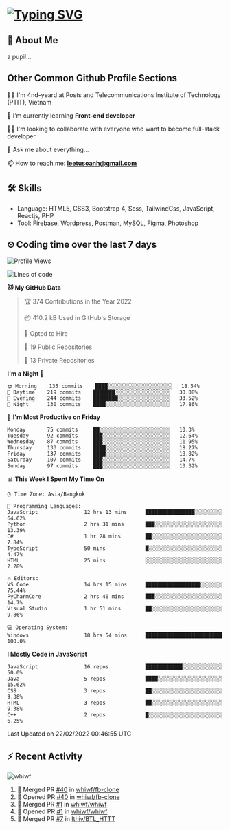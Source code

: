 # [![Typing SVG](https://readme-typing-svg.herokuapp.com?color=%23FFC83D&lines=Hi%2C+I'm+Le%2C+Tu+Oanh+%F0%9F%91%8B)](https://git.io/typing-svg)

## 🚀 About Me
a pupil...

<!-- ![GitHub metrics](https://metrics.lecoq.io/whiwf)   -->

## Other Common Github Profile Sections
👩‍🎓 I'm 4nd-yeard at Posts and Telecommunications Institute of Technology (PTIT), Vietnam

🌱 I'm currently learning **Front-end developer**

👯‍♀️ I'm looking to collaborate with everyone who want to become full-stack developer

💬 Ask me about everything...

📫 How to reach me: **leetusoanh@gmail.com**

## 🛠 Skills
- Language: HTML5, CSS3, Bootstrap 4, Scss, TailwindCss, JavaScript, Reactjs, PHP
- Tool: Firebase, Wordpress, Postman, MySQL, Figma, Photoshop

## ⏲ Coding time over the last 7 days
<!--START_SECTION:waka-->
![Profile Views](http://img.shields.io/badge/Profile%20Views-30-blue)

![Lines of code](https://img.shields.io/badge/From%20Hello%20World%20I%27ve%20Written-2%20Million%20lines%20of%20code-blue)

**🐱 My GitHub Data** 

> 🏆 374 Contributions in the Year 2022
 > 
> 📦 410.2 kB Used in GitHub's Storage 
 > 
> 💼 Opted to Hire
 > 
> 📜 19 Public Repositories 
 > 
> 🔑 13 Private Repositories  
 > 
**I'm a Night 🦉** 

```text
🌞 Morning    135 commits    ████░░░░░░░░░░░░░░░░░░░░░   18.54% 
🌆 Daytime    219 commits    ███████░░░░░░░░░░░░░░░░░░   30.08% 
🌃 Evening    244 commits    ████████░░░░░░░░░░░░░░░░░   33.52% 
🌙 Night      130 commits    ████░░░░░░░░░░░░░░░░░░░░░   17.86%

```
📅 **I'm Most Productive on Friday** 

```text
Monday       75 commits     ██░░░░░░░░░░░░░░░░░░░░░░░   10.3% 
Tuesday      92 commits     ███░░░░░░░░░░░░░░░░░░░░░░   12.64% 
Wednesday    87 commits     ███░░░░░░░░░░░░░░░░░░░░░░   11.95% 
Thursday     133 commits    ████░░░░░░░░░░░░░░░░░░░░░   18.27% 
Friday       137 commits    ████░░░░░░░░░░░░░░░░░░░░░   18.82% 
Saturday     107 commits    ███░░░░░░░░░░░░░░░░░░░░░░   14.7% 
Sunday       97 commits     ███░░░░░░░░░░░░░░░░░░░░░░   13.32%

```


📊 **This Week I Spent My Time On** 

```text
⌚︎ Time Zone: Asia/Bangkok

💬 Programming Languages: 
JavaScript               12 hrs 13 mins      ████████████████░░░░░░░░░   64.62% 
Python                   2 hrs 31 mins       ███░░░░░░░░░░░░░░░░░░░░░░   13.39% 
C#                       1 hr 28 mins        ██░░░░░░░░░░░░░░░░░░░░░░░   7.84% 
TypeScript               50 mins             █░░░░░░░░░░░░░░░░░░░░░░░░   4.47% 
HTML                     25 mins             ░░░░░░░░░░░░░░░░░░░░░░░░░   2.28%

🔥 Editors: 
VS Code                  14 hrs 15 mins      ██████████████████░░░░░░░   75.44% 
PyCharmCore              2 hrs 46 mins       ███░░░░░░░░░░░░░░░░░░░░░░   14.7% 
Visual Studio            1 hr 51 mins        ██░░░░░░░░░░░░░░░░░░░░░░░   9.86%

💻 Operating System: 
Windows                  18 hrs 54 mins      █████████████████████████   100.0%

```

**I Mostly Code in JavaScript** 

```text
JavaScript               16 repos            ████████████░░░░░░░░░░░░░   50.0% 
Java                     5 repos             ████░░░░░░░░░░░░░░░░░░░░░   15.62% 
CSS                      3 repos             ██░░░░░░░░░░░░░░░░░░░░░░░   9.38% 
HTML                     3 repos             ██░░░░░░░░░░░░░░░░░░░░░░░   9.38% 
C++                      2 repos             █░░░░░░░░░░░░░░░░░░░░░░░░   6.25%

```



 Last Updated on 22/02/2022 00:46:55 UTC
<!--END_SECTION:waka-->

## ⚡ Recent Activity
<!-- [![Top Langs](https://github-readme-stats.vercel.app/api/top-langs/?username=whiwf&layout=compact&theme=radical&hide=css)](https://github.com/anuraghazra/github-readme-stats)
 -->
<p><img align="center" src="https://github-readme-streak-stats.herokuapp.com/?user=whiwf&theme=radical" alt="whiwf" /></p>


<!--START_SECTION:activity-->
1. 🎉 Merged PR [#40](https://github.com/whiwf/fb-clone/pull/40) in [whiwf/fb-clone](https://github.com/whiwf/fb-clone)
2. 💪 Opened PR [#40](https://github.com/whiwf/fb-clone/pull/40) in [whiwf/fb-clone](https://github.com/whiwf/fb-clone)
3. 🎉 Merged PR [#1](https://github.com/whiwf/whiwf/pull/1) in [whiwf/whiwf](https://github.com/whiwf/whiwf)
4. 💪 Opened PR [#1](https://github.com/whiwf/whiwf/pull/1) in [whiwf/whiwf](https://github.com/whiwf/whiwf)
5. 🎉 Merged PR [#7](https://github.com/lthiv/BTL_HTTT/pull/7) in [lthiv/BTL_HTTT](https://github.com/lthiv/BTL_HTTT)
<!--END_SECTION:activity-->
